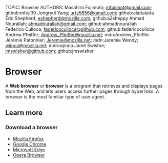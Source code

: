 TOPIC: Browser
AUTHORS: Masahiro Fujimoto; mfujimot@gmail.com; github:mfuji09
         Jongryul Yang; urty5656@gmail.com; github:alattalatta
         Eric Shepherd; eshepherd@mozilla.com; github:a2sheppy
         Ahmad Nourallah; ahmadnurallah@gmail.com; github:ahmadnourallah
         Federico Culloca; federicoculloca@github.com; github:federicoculloca
         Andrew Pfeiffer; Andrew_Pfeiffer@mozilla.net; mdn:Andrew_Pfeiffer
         Jérémie Patonnier; Jeremie@mozilla.net; mdn:Jeremie
         Wendy; wjinca@mozilla.net; mdn:wjinca
         Janet Swisher; jmswisher@github.com; github:jmswisher

# Browser

A **Web browser** or **browser** is a program that retrieves and displays pages from the Web, and
lets users access further pages through hyperlinks. A browser is the most familiar type of user agent.

## Learn more

### Download a browser

- [Mozilla Firefox](http://www.mozilla.org/en-US/firefox/)
- [Google Chrome](http://www.google.com/chrome/)
- [Microsoft Edge](https://www.microsoft.com/windows/microsoft-edge)
- [Opera Browser](http://www.opera.com/)
